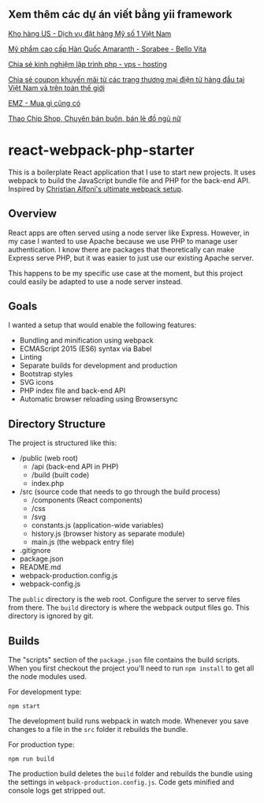 	
Xem thêm các dự án viết bằng yii framework
-----

[Kho hàng US - Dịch vụ đặt hàng Mỹ số 1 Việt Nam](https://www.khohangus.com)

[Mỹ phẩm cao cấp Hàn Quốc Amaranth - Sorabee - Bello Vita](https://www.amaranth.com.vn)

[Chia sẻ kinh nghiệm lập trình php - vps - hosting](https://www.truongbui.com)

[Chia sẻ coupon khuyến mãi từ các trang thương mại điện tử hàng đầu tại Việt Nam và trên toàn thế giới](https://www.phutchot.com)

[EMZ - Mua gì cũng có](https://www.emz.vn)

[Thao Chip Shop, Chuyên bán buôn, bán lẻ đồ ngủ nữ](https://thaochip.com)


# react-webpack-php-starter

This is a boilerplate React application that I use to start new projects. It uses webpack to build the JavaScript bundle file and PHP for the back-end API. Inspired by [Christian Alfoni's ultimate webpack setup](http://www.christianalfoni.com/articles/2015_04_19_The-ultimate-webpack-setup).

## Overview

React apps are often served using a node server like Express. However, in my case I wanted to use Apache because we use PHP to manage user authentication. I know there are packages that theoretically can make Express serve PHP, but it was easier to just use our existing Apache server. 

This happens to be my specific use case at the moment, but this project could easily be adapted to use a node server instead.

## Goals

I wanted a setup that would enable the following features:

* Bundling and minification using webpack
* ECMAScript 2015 (ES6) syntax via Babel
* Linting
* Separate builds for development and production
* Bootstrap styles
* SVG icons
* PHP index file and back-end API
* Automatic browser reloading using Browsersync

## Directory Structure

The project is structured like this:

* /public (web root)
    - /api (back-end API in PHP)
    - /build (built code)
    - index.php
* /src (source code that needs to go through the build process)
    - /components (React components)
    - /css
    - /svg
    - constants.js (application-wide variables)
    - history.js (browser history as separate module)
    - main.js (the webpack entry file)
* .gitignore
* package.json
* README.md
* webpack-production.config.js
* webpack-config.js

The `public` directory is the web root. Configure the server to serve files from there. The `build` directory is where the webpack output files go. This directory is ignored by git.

## Builds

The "scripts" section of the `package.json` file contains the build scripts. When you first checkout the project you'll need to run `npm install` to get all the node modules used. 

For development type:

    npm start

The development build runs webpack in watch mode. Whenever you save changes to a file in the `src` folder it rebuilds the bundle. 

For production type: 

    npm run build

The production build deletes the `build` folder and rebuilds the bundle using the settings in `webpack-production.config.js`. Code gets minified and console logs get stripped out. 
